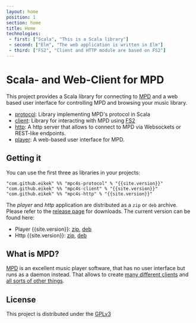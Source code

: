 ```yaml
---
layout: home
position: 1
section: home
title: Home
technologies:
 - first: ["Scala", "This is a Scala library"]
 - second: ["Elm", "The web application is written in Elm"]
 - third: ["FS2", "Client and HTTP module are based on FS2"]
---
```


# Scala- and Web-Client for MPD

This project provides a Scala library for connecting to
[MPD](http://www.musicpd.org) and a web based user interface for
controlling MPD and browsing your music library.

- [protocol](./protocol/): Library implementing MPD's protocol in
  Scala
- [client](./client/): Library for interacting with MPD using
  [FS2](https://github.com/functional-streams-for-scala/fs2)
- [http](./http/): A http server that allows to connect to MPD via
  Websockets or REST-like endpoints.
- [player](./player/): A web-based user interface for MPD.


## Getting it

You can use the first three as libraries in your projects:

```
"com.github.eikek" %% "mpc4s-protocol" % "{{site.version}}"
"com.github.eikek" %% "mpc4s-client" % "{{site.version}}"
"com.github.eikek" %% "mpc4s-http" % "{{site.version}}"
```

The *player* and *http* application are distributed as a `zip` or
`deb` archive. Please refer to the [release
page](https://github.com/eikek/mpc4s/releases) for downloads. The
current version can be found here:

- Player {{site.version}}: [zip](https://github.com/eikek/mpc4s/releases/download/v{{site.version}}/mpc4s-player-{{site.version}}.zip), [deb](https://github.com/eikek/mpc4s/releases/download/v{{site.version}}/mpc4s-player-{{site.version}}.deb)
- Http {{site.version}}: [zip](https://github.com/eikek/mpc4s/releases/download/v{{site.version}}/mpc4s-http-{{site.version}}.zip), [deb](https://github.com/eikek/mpc4s/releases/download/v{{site.version}}/mpc4s-http-{{site.version}}.deb)

## What is MPD?

[MPD](http://www.musicpd.org) is an excellent music player software,
that has no user interface but runs as a daemon instead. That allows
to create [many different clients](https://www.musicpd.org/clients/)
and [all sorts of other
things](http://shoaib-ahmed.com/2017/mpd-client-list/).


## License

This project is distributed under the
[GPLv3](http://www.gnu.org/licenses/gpl-3.0.html)
